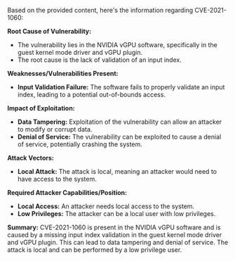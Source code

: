 Based on the provided content, here's the information regarding CVE-2021-1060:

**Root Cause of Vulnerability:**
- The vulnerability lies in the NVIDIA vGPU software, specifically in the guest kernel mode driver and vGPU plugin.
- The root cause is the lack of validation of an input index.

**Weaknesses/Vulnerabilities Present:**
- **Input Validation Failure:** The software fails to properly validate an input index, leading to a potential out-of-bounds access.

**Impact of Exploitation:**
- **Data Tampering:** Exploitation of the vulnerability can allow an attacker to modify or corrupt data.
- **Denial of Service:** The vulnerability can be exploited to cause a denial of service, potentially crashing the system.

**Attack Vectors:**
- **Local Attack:** The attack is local, meaning an attacker would need to have access to the system.

**Required Attacker Capabilities/Position:**
- **Local Access:** An attacker needs local access to the system.
- **Low Privileges:** The attacker can be a local user with low privileges.

**Summary:**
CVE-2021-1060 is present in the NVIDIA vGPU software and is caused by a missing input index validation in the guest kernel mode driver and vGPU plugin. This can lead to data tampering and denial of service. The attack is local and can be performed by a low privilege user.
